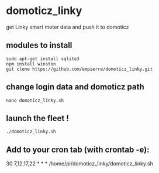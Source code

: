 # domoticz_linky
get Linky smart meter data and push it to domoticz

## modules to install

    sudo apt-get install sqlite3
    npm install winston 
    git clone https://github.com/empierre/domoticz_linky.git

## change login data and domoticz path

    nano domoticz_linky.sh

## launch the fleet !

    ./domoticz_linky.sh

## Add to your cron tab (with crontab -e):

30 7,12,17,22 * * * /home/pi/domoticz_linky/domoticz_linky.sh
